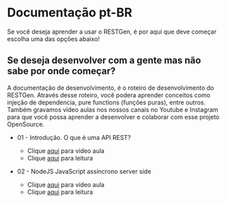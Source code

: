 # Documentação pt-BR

Se você deseja aprender a usar o RESTGen, é por aqui que deve começar escolha uma das opções abaixo!

## Se deseja desenvolver com a gente mas não sabe por onde começar?

A documentação de desenvolvimento, é o roteiro de desenvolvimento do RESTGen. Através desse roteiro, você podera aprender conceitos como injeção de dependencia, pure functions (funções puras), entre outros. Também gravamos vídeo aulas nos nossos canais no Youtube e Instagram para que você possa aprender a desenvolver e colaborar com esse projeto OpenSource.

* 01 - Introdução. O que é uma API REST?
  * Clique [aqui](https://youtu.be/Goh6MhgXMNg) para vídeo aula
  * Clique [aqui](./01Introducao.md) para leitura

* 02 - NodeJS JavaScript assincrono server side
  * Clique [aqui]() para vídeo aula
  * Clique [aqui](./NodeJS.md) para leitura
